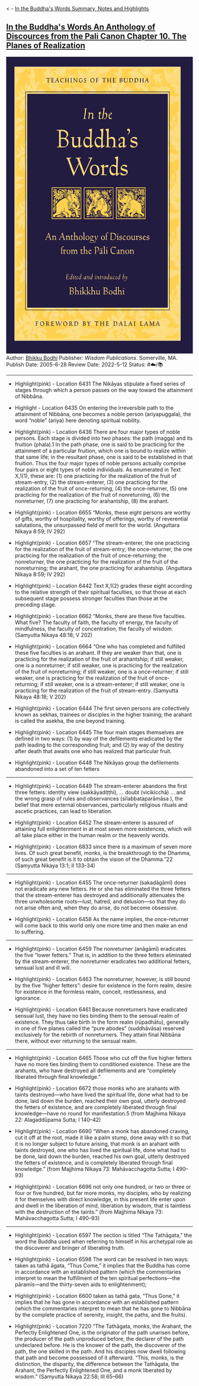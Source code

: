 \< - [In the Buddha's Words Summary, Notes and Highlights](In%20the%20Buddha's%20Words%20Summary,%20Notes%20and%20Highlights.md)

## [In the Buddha's Words An Anthology of Discources from the Pali Canon Chapter 10. The Planes of Realization](https://www.amazon.com/gp/aw/d/B003XF1LIO/ref=tmm_kin_swatch_0?ie=UTF8&qid=1650578812&sr=8-1)

![150](%E2%9A%99%EF%B8%8F%20Tools/%F0%9F%93%B8%20Images/EFF1D144-EEBC-4F25-9E6C-308DBCAD792F.jpeg)
Author: [Bhikku Bodhi]()
Publisher: *Wisdom Publications*. Somerville, MA.
Publish Date: 2005-6-28
Review Date: 2022-5-12
Status: #☁️/📚 

---

* Highlight(pink) - Location 6431
  The Nikāyas stipulate a fixed series of stages through which a person passes on the way toward the attainment of Nibbāna.

* Highlight - Location 6435
  On entering the irreversible path to the attainment of Nibbāna, one becomes a noble person (ariyapuggala), the word “noble” (ariya) here denoting spiritual nobility.

* Highlight(pink) - Location 6436
  There are four major types of noble persons. Each stage is divided into two phases: the path (magga) and its fruition (phala).1 In the path phase, one is said to be practicing for the attainment of a particular fruition, which one is bound to realize within that same life; in the resultant phase, one is said to be established in that fruition. Thus the four major types of noble persons actually comprise four pairs or eight types of noble individuals. As enumerated in Text X,1(1), these are: (1) one practicing for the realization of the fruit of stream-entry, (2) the stream-enterer, (3) one practicing for the realization of the fruit of once-returning, (4) the once-returner, (5) one practicing for the realization of the fruit of nonreturning, (6) the nonreturner, (7) one practicing for arahantship, (8) the arahant.

* Highlight(pink) - Location 6655
  “Monks, these eight persons are worthy of gifts, worthy of hospitality, worthy of offerings, worthy of reverential salutations, the unsurpassed field of merit for the world.
  (Anguttara Nikaya 8:59; IV 292)

* Highlight(pink) - Location 6657
  “The stream-enterer, the one practicing for the realization of the fruit of stream-entry; the once-returner, the one practicing for the realization of the fruit of once-returning; the nonreturner, the one practicing for the realization of the fruit of the nonreturning; the arahant, the one practicing for arahantship.
  (Anguttara Nikaya 8:59; IV 292)

* Highlight(pink) - Location 6442 
  Text X,1(2) grades these eight according to the relative strength of their spiritual faculties, so that those at each subsequent stage possess stronger faculties than those at the preceding stage.

* Highlight(pink) - Location 6662
  “Monks, there are these five faculties. What five? The faculty of faith, the faculty of energy, the faculty of mindfulness, the faculty of concentration, the faculty of wisdom.
  (Samyutta Nikaya 48:18; V 202)

* Highlight(pink) - Location 6664
  “One who has completed and fulfilled these five faculties is an arahant. If they are weaker than that, one is practicing for the realization of the fruit of arahantship; if still weaker, one is a nonreturner; if still weaker, one is practicing for the realization of the fruit of nonreturning; if still weaker, one is a once-returner; if still weaker, one is practicing for the realization of the fruit of once-returning; if still weaker, one is a stream-enterer; if still weaker, one is practicing for the realization of the fruit of stream-entry.
  (Samyutta Nikaya 48:18; V 202)

* Highlight(pink) - Location 6444
  The first seven persons are collectively known as sekhas, trainees or disciples in the higher training; the arahant is called the asekha, the one beyond training.

* Highlight(pink) - Location 6445
  The four main stages themselves are defined in two ways: (1) by way of the defilements eradicated by the path leading to the corresponding fruit; and (2) by way of the destiny after death that awaits one who has realized that particular fruit.

* Highlight(pink) - Location 6448
  The Nikāyas group the defilements abandoned into a set of ten fetters

---

* Highlight(pink) - Location 6449 
  The stream-enterer abandons the first three fetters: identity view (sakkāyadiṭṭhi), ... doubt (vicikicchā) ... and the wrong grasp of rules and observances (sīlabbataparāmāsa ), the belief that mere external observances, particularly religious rituals and ascetic practices, can lead to liberation.

* Highlight(pink) - Location 6452
  The stream-enterer is assured of attaining full enlightenment in at most seven more existences, which will all take place either in the human realm or the heavenly worlds.

* Highlight(pink) - Location 6833
  since there is a maximum of seven more lives. Of such great benefit, monks, is the breakthrough to the Dhamma, of such great benefit is it to obtain the vision of the Dhamma.”22
  (Samyutta Nikaya 13:1; II 133–34)

---

* Highlight(pink) - Location 6455
  The once-returner (sakadāgāmī) does not eradicate any new fetters. He or she has eliminated the three fetters that the stream-enterer has destroyed and additionally attenuates the three unwholesome roots—lust, hatred, and delusion—so that they do not arise often and, when they do arise, do not become obsessive.

* Highlight(pink) - Location 6458
  As the name implies, the once-returner will come back to this world only one more time and then make an end to suffering.

---

* Highlight(pink) - Location 6459
  The nonreturner (anāgāmī) eradicates the five “lower fetters.” That is, in addition to the three fetters eliminated by the stream-enterer, the nonreturner eradicates two additional fetters, sensual lust and ill will.

* Highlight(pink) - Location 6463
  The nonreturner, however, is still bound by the five “higher fetters”: desire for existence in the form realm, desire for existence in the formless realm, conceit, restlessness, and ignorance.

* Highlight(pink) - Location 6461
  Because nonreturners have eradicated sensual lust, they have no ties binding them to the sensual realm of existence. They thus take birth in the form realm (rūpadhātu), generally in one of five planes called the “pure abodes” (suddhāvāsa) reserved exclusively for the rebirth of nonreturners. They attain final Nibbāna there, without ever returning to the sensual realm.

---

* Highlight(pink) - Location 6465
  Those who cut off the five higher fetters have no more ties binding them to conditioned existence. These are the arahants, who have destroyed all defilements and are “completely liberated through final knowledge.”

* Highlight(pink) - Location 6672
  those monks who are arahants with taints destroyed—who have lived the spiritual life, done what had to be done, laid down the burden, reached their own goal, utterly destroyed the fetters of existence, and are completely liberated through final knowledge—have no round for manifestation.5
  (from Majjhima Nikaya 22: Alagaddūpama Sutta; I 140–42)

* Highlight(pink) - Location 6690
  “When a monk has abandoned craving, cut it off at the root, made it like a palm stump, done away with it so that it is no longer subject to future arising, that monk is an arahant with taints destroyed, one who has lived the spiritual life, done what had to be done, laid down the burden, reached his own goal, utterly destroyed the fetters of existence, and is completely liberated through final knowledge.”
  (from Majjhima Nikaya 73: Mahāvacchagotta Sutta; I 490–93)

* Highlight(pink) - Location 6696
  not only one hundred, or two or three or four or five hundred, but far more monks, my disciples, who by realizing it for themselves with direct knowledge, in this present life enter upon and dwell in the liberation of mind, liberation by wisdom, that is taintless with the destruction of the taints.”
  (from Majjhima Nikaya 73: Mahāvacchagotta Sutta; I 490–93)

---

* Highlight(pink) - Location 6597
  The section is titled “The Tathāgata,” the word the Buddha used when referring to himself in his archetypal role as the discoverer and bringer of liberating truth.

* Highlight(pink) - Location 6598
  The word can be resolved in two ways: taken as tathā āgata, “Thus Come,” it implies that the Buddha has come in accordance with an established pattern (which the commentaries interpret to mean the fulfillment of the ten spiritual perfections—the pāramīs—and the thirty-seven aids to enlightenment);

* Highlight(pink) - Location 6600
  taken as tathā gata, “Thus Gone,” it implies that he has gone in accordance with an established pattern (which the commentaries interpret to mean that he has gone to Nibbāna by the complete practice of serenity, insight, the paths, and the fruits).

* Highlight(pink) - Location 7220
  “The Tathāgata, monks, the Arahant, the Perfectly Enlightened One, is the originator of the path unarisen before, the producer of the path unproduced before, the declarer of the path undeclared before. He is the knower of the path, the discoverer of the path, the one skilled in the path. And his disciples now dwell following that path and become possessed of it afterward. “This, monks, is the distinction, the disparity, the difference between the Tathāgata, the Arahant, the Perfectly Enlightened One, and a monk liberated by wisdom.”
  (Samyutta Nikaya 22:58; III 65–66)
